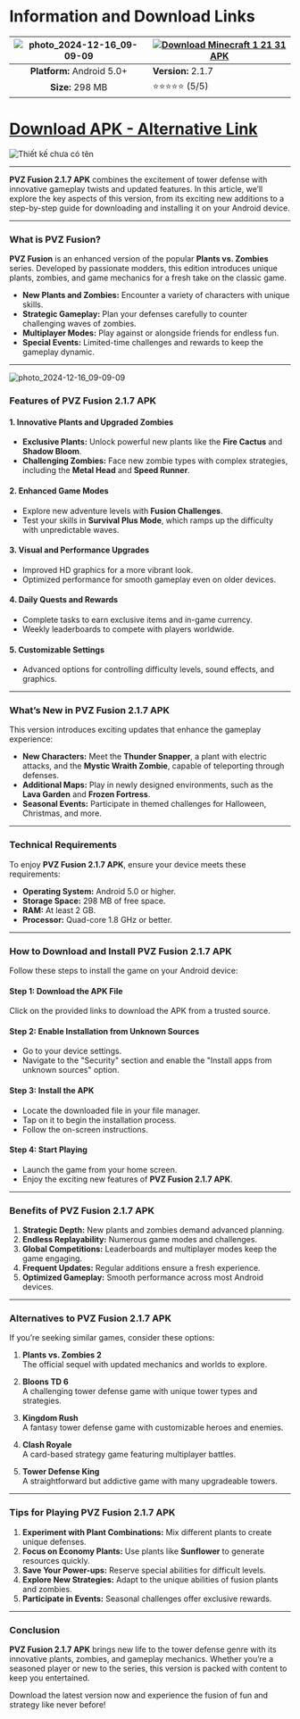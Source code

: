 # Information and Download Links

| ![photo_2024-12-16_09-09-09](https://github.com/user-attachments/assets/dcc968e4-a969-45eb-b12c-7ab4e84b0bd9) | [![Download Minecraft 1 21 31 APK](https://github.com/user-attachments/assets/1e927fc2-de0e-4a94-aef7-bed56308c249)](https://aloapk.com/pvz-fusion/)  |
|:-------------------------------------------------:|-----------------------|
| **Platform:** Android 5.0+                        | **Version:** 2.1.7        |
| **Size:** 298 MB                              | ⭐️⭐️⭐️⭐️⭐️ (5/5) |

# [**Download APK - Alternative Link**](https://aloapk.com/pvz-fusion/)

![Thiết kế chưa có tên](https://github.com/user-attachments/assets/c573772b-a595-48a0-b87c-d43b7df01c45)

---

**PVZ Fusion 2.1.7 APK** combines the excitement of tower defense with innovative gameplay twists and updated features. In this article, we’ll explore the key aspects of this version, from its exciting new additions to a step-by-step guide for downloading and installing it on your Android device.

---

### **What is PVZ Fusion?**

**PVZ Fusion** is an enhanced version of the popular **Plants vs. Zombies** series. Developed by passionate modders, this edition introduces unique plants, zombies, and game mechanics for a fresh take on the classic game.

- **New Plants and Zombies:** Encounter a variety of characters with unique skills.
- **Strategic Gameplay:** Plan your defenses carefully to counter challenging waves of zombies.
- **Multiplayer Modes:** Play against or alongside friends for endless fun.
- **Special Events:** Limited-time challenges and rewards to keep the gameplay dynamic.

---

![photo_2024-12-16_09-09-09](https://github.com/user-attachments/assets/fd9b784d-8820-499f-b5e8-7633b0946981)


### **Features of PVZ Fusion 2.1.7 APK**

#### **1. Innovative Plants and Upgraded Zombies**
- **Exclusive Plants:** Unlock powerful new plants like the **Fire Cactus** and **Shadow Bloom**.
- **Challenging Zombies:** Face new zombie types with complex strategies, including the **Metal Head** and **Speed Runner**.

#### **2. Enhanced Game Modes**
- Explore new adventure levels with **Fusion Challenges**.
- Test your skills in **Survival Plus Mode**, which ramps up the difficulty with unpredictable waves.

#### **3. Visual and Performance Upgrades**
- Improved HD graphics for a more vibrant look.
- Optimized performance for smooth gameplay even on older devices.

#### **4. Daily Quests and Rewards**
- Complete tasks to earn exclusive items and in-game currency.
- Weekly leaderboards to compete with players worldwide.

#### **5. Customizable Settings**
- Advanced options for controlling difficulty levels, sound effects, and graphics.

---

### **What’s New in PVZ Fusion 2.1.7 APK**

This version introduces exciting updates that enhance the gameplay experience:

- **New Characters:** Meet the **Thunder Snapper**, a plant with electric attacks, and the **Mystic Wraith Zombie**, capable of teleporting through defenses.
- **Additional Maps:** Play in newly designed environments, such as the **Lava Garden** and **Frozen Fortress**.
- **Seasonal Events:** Participate in themed challenges for Halloween, Christmas, and more.

---

### **Technical Requirements**

To enjoy **PVZ Fusion 2.1.7 APK**, ensure your device meets these requirements:

- **Operating System:** Android 5.0 or higher.
- **Storage Space:** 298 MB of free space.
- **RAM:** At least 2 GB.
- **Processor:** Quad-core 1.8 GHz or better.

---

### **How to Download and Install PVZ Fusion 2.1.7 APK**

Follow these steps to install the game on your Android device:

#### **Step 1: Download the APK File**
Click on the provided links to download the APK from a trusted source.

#### **Step 2: Enable Installation from Unknown Sources**
- Go to your device settings.
- Navigate to the "Security" section and enable the "Install apps from unknown sources" option.

#### **Step 3: Install the APK**
- Locate the downloaded file in your file manager.
- Tap on it to begin the installation process.
- Follow the on-screen instructions.

#### **Step 4: Start Playing**
- Launch the game from your home screen.
- Enjoy the exciting new features of **PVZ Fusion 2.1.7 APK**.

---

### **Benefits of PVZ Fusion 2.1.7 APK**

1. **Strategic Depth:** New plants and zombies demand advanced planning.
2. **Endless Replayability:** Numerous game modes and challenges.
3. **Global Competitions:** Leaderboards and multiplayer modes keep the game engaging.
4. **Frequent Updates:** Regular additions ensure a fresh experience.
5. **Optimized Gameplay:** Smooth performance across most Android devices.

---

### **Alternatives to PVZ Fusion 2.1.7 APK**

If you’re seeking similar games, consider these options:

1. **Plants vs. Zombies 2**  
   The official sequel with updated mechanics and worlds to explore.

2. **Bloons TD 6**  
   A challenging tower defense game with unique tower types and strategies.

3. **Kingdom Rush**  
   A fantasy tower defense game with customizable heroes and enemies.

4. **Clash Royale**  
   A card-based strategy game featuring multiplayer battles.

5. **Tower Defense King**  
   A straightforward but addictive game with many upgradeable towers.

---

### **Tips for Playing PVZ Fusion 2.1.7 APK**

1. **Experiment with Plant Combinations:** Mix different plants to create unique defenses.
2. **Focus on Economy Plants:** Use plants like **Sunflower** to generate resources quickly.
3. **Save Your Power-ups:** Reserve special abilities for difficult levels.
4. **Explore New Strategies:** Adapt to the unique abilities of fusion plants and zombies.
5. **Participate in Events:** Seasonal challenges offer exclusive rewards.

---

### **Conclusion**

**PVZ Fusion 2.1.7 APK** brings new life to the tower defense genre with its innovative plants, zombies, and gameplay mechanics. Whether you’re a seasoned player or new to the series, this version is packed with content to keep you entertained. 

Download the latest version now and experience the fusion of fun and strategy like never before!
